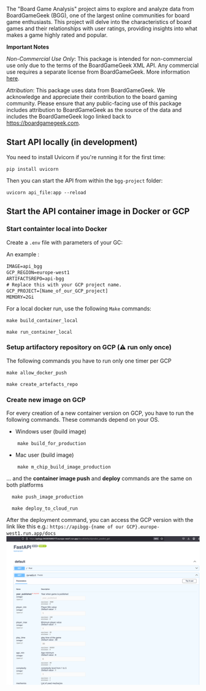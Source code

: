 The "Board Game Analysis" project aims to explore and analyze data from BoardGameGeek (BGG), one of the largest online communities for board game enthusiasts. This project will delve into the characteristics of board games and their relationships with user ratings, providing insights into what makes a game highly rated and popular.


**Important Notes**

*Non-Commercial Use Only*: This package is intended for non-commercial use only due to the terms of the BoardGameGeek XML API. Any commercial use requires a separate license from BoardGameGeek. More information [here](https://boardgamegeek.com/wiki/page/XML_API_Terms_of_Use#).

*Attribution*: This package uses data from BoardGameGeek. We acknowledge and appreciate their contribution to the board gaming community. Please ensure that any public-facing use of this package includes attribution to BoardGameGeek as the source of the data and includes the BoardGameGeek logo linked back to https://boardgamegeek.com.


## Start API locally (in development)
You need to install Uvicorn if you're running it for the first time:
```shell
pip install uvicorn
```

Then you can start the API from within the `bgg-project` folder:

```shell
uvicorn api_file:app --reload
```

## Start the API container image in Docker or GCP

### Start containter local into Docker
Create a `.env` file with parameters of your GC:  

An example :
```properties
IMAGE=api_bgg
GCP_REGION=europe-west1
ARTIFACTSREPO=api-bgg
# Replace this with your GCP project name.
GCP_PROJECT=[Name_of_our_GCP_project]
MEMORY=2Gi
```
For a local docker run, use the following `Make` commands:

```shell
make build_container_local
```
```shell
make run_container_local
```

### Setup artifactory repository on GCP (⚠️ run only once)
The following commands you have to run only one timer per GCP

```shell
make allow_docker_push
```
```shell
make create_artefacts_repo
```

### Create new image on GCP
For every creation of a new container version on GCP, you have to run the following commands.
These commands depend on your OS.

* Windows user (build image)
```shell
    make build_for_production
```

* Mac user (build image)
```shell
    make m_chip_build_image_production
```

... and the **container image push** and **deploy** commands are the same on both platforms

```shell
  make push_image_production
```

```shell
  make deploy_to_cloud_run
```

After the deployment command, you can access the GCP version with the link like this e.g.: `https://apibgg-{name of our GCP}.europe-west1.run.app/docs`
![GCP-doc](/docs/images/gcp-doc.png)
